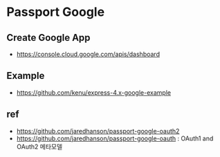 # Passport Google

## Create Google App
* https://console.cloud.google.com/apis/dashboard

## Example
* https://github.com/kenu/express-4.x-google-example

## ref
* https://github.com/jaredhanson/passport-google-oauth2
* https://github.com/jaredhanson/passport-google-oauth : OAuth1 and OAuth2 메타모델

